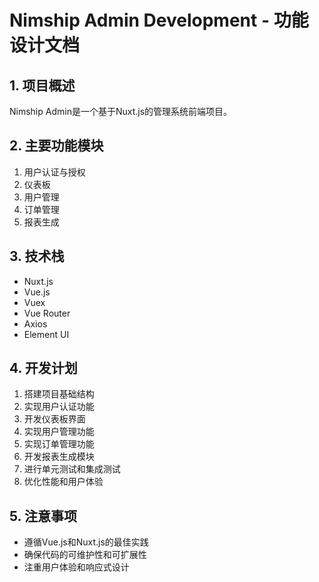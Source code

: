 # Nimship Admin Development - 功能设计文档

## 1. 项目概述
Nimship Admin是一个基于Nuxt.js的管理系统前端项目。

## 2. 主要功能模块
1. 用户认证与授权
2. 仪表板
3. 用户管理
4. 订单管理
5. 报表生成

## 3. 技术栈
- Nuxt.js
- Vue.js
- Vuex
- Vue Router
- Axios
- Element UI

## 4. 开发计划
1. 搭建项目基础结构
2. 实现用户认证功能
3. 开发仪表板界面
4. 实现用户管理功能
5. 实现订单管理功能
6. 开发报表生成模块
7. 进行单元测试和集成测试
8. 优化性能和用户体验

## 5. 注意事项
- 遵循Vue.js和Nuxt.js的最佳实践
- 确保代码的可维护性和可扩展性
- 注重用户体验和响应式设计
